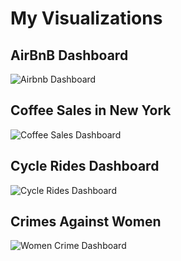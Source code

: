 # My Visualizations

## AirBnB Dashboard
![Airbnb Dashboard]()

## Coffee Sales in New York
![Coffee Sales Dashboard]()

## Cycle Rides Dashboard
![Cycle Rides Dashboard]()

## Crimes Against Women
![Women Crime Dashboard]()
